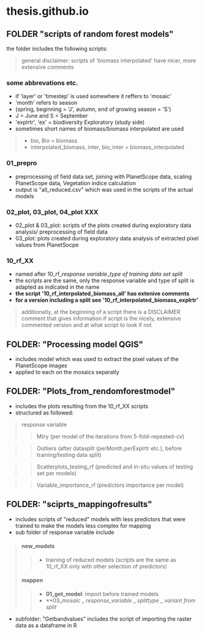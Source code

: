 # thesis.github.io

## FOLDER "scripts of random forest models"
the folder includes the following scripts:
> general disclaimer: scripts of 'biomass interpolated' have nicer, more extensive comments
### some abbrevations etc.
- if 'layer' or 'timestep' is used somewhere it reffers to 'mosaic'
- 'month' refers to season 
- (spring, beginning = 'J', autumn, end of growing season = 'S')
- J = June and S = September
-  'explrtr', 'ex' = biodiversity Exploratory (study side)
-  sometimes short names of biomass/biomass interpolated are used
> - bio, Bio = biomass
> - interpolated_biomass, inter, bio_inter = biomass_interpolated

### 01_prepro
- preprocessing of field data set, joining with PlanetScope data, scaling PlanetScope data, Vegetation indice calculation
- output is "all_reduced.csv" which was used in the scripts of the actual models

### 02_plot, 03_plot, 04_plot XXX
- 02_plot & 03_plot: scripts of the plots created during exploratory data analysis/ preprocessing of field data
- 03_plot: plots created during exploratory data analysis of extracted pixel values from PlanetSocpe

### 10_rf_XX
- named after 10_rf_*response variable*_*type of training data set split*
- the scripts are the same, only the response variable and type of split is adapted as indicated in the name
- **the script '10_rf_interpolated_biomass_all' has extenive comments**
- **for a version including a split see '10_rf_interpolated_biomass_explrtr'**
> additionatly, at the beginning of a script there is a DISCLAIMER comment that gives information 
  if script is the nicely, extensive commented version and at what script to look if not 

## FOLDER: "Processing model QGIS" 
- includes model which was used to extract the pixel values of the PlanetScope images
- applied to each on the mosaics separatly 

## FOLDER: "Plots_from_rendomforestmodel"
- includes the plots resulting from the 10_rf_XX scripts 
- structured as followed:
> response variable
>> Mtry (per model of the iterations from 5-fold-repeated-cv)

>> Outliers (after datasplit (perMonth,perExplrtr etc.), before training/testing data split)

>> Scatterplots_testing_rf (predicted and in-situ values of testing set per models)

>> Variable_importance_rf (predictors importance per model) 

## FOLDER: "sciprts_mappingofresults"
- includes scripts of "reduced" models with less predictors that were trained to make the models less complex for mapping
-  sub folder of response variable include
> #### new_models
>> - training of reduced models (scripts are the same as 10_rf_XX only with other selection of predictors)
> #### mappen
>> - **01_get_model**: import before trained models
>> - **03_*mosaic* _ *response_variable* _ *splittype* _ *variant from split*

- subfolder: "Getbandvalues" includes the script of importing the raster data as a dataframe in R

 
